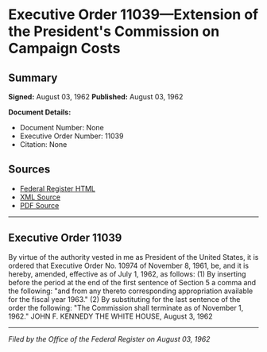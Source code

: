 # Executive Order 11039—Extension of the President's Commission on Campaign Costs

## Summary

**Signed:** August 03, 1962
**Published:** August 03, 1962

**Document Details:**
- Document Number: None
- Executive Order Number: 11039
- Citation: None

## Sources
- [Federal Register HTML](https://www.presidency.ucsb.edu/documents/executive-order-11039-extension-the-presidents-commission-campaign-costs)
- [XML Source](None)
- [PDF Source](None)

---

## Executive Order 11039

By virtue of the authority vested in me as President of the United States, it is ordered that Executive Order No. 10974 of November 8, 1961, be, and it is hereby, amended, effective as of July 1, 1962, as follows:
    (1) By inserting before the period at the end of the first sentence of Section 5 a comma and the following: "and from any thereto corresponding appropriation available for the fiscal year 1963."
    (2) By substituting for the last sentence of the order the following: "The Commission shall terminate as of November 1, 1962."
JOHN F. KENNEDY
THE WHITE HOUSE,
August 3, 1962

---

*Filed by the Office of the Federal Register on August 03, 1962*
